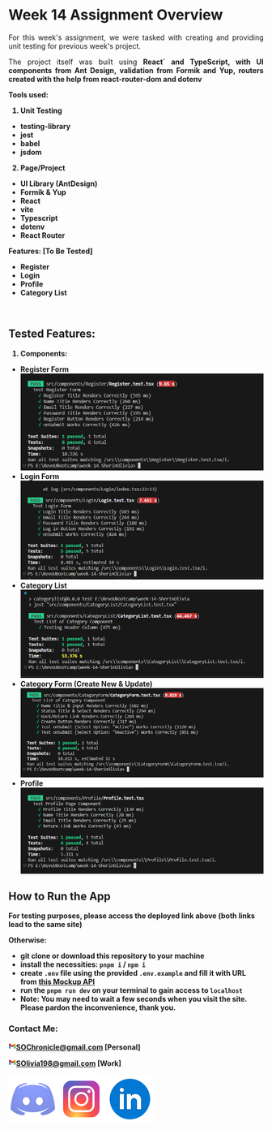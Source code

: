 # Week 14 Assignment Overview

<p align="justify">For this week's assignment, we were tasked with creating and providing unit testing for previous week's project. </p>

 <p align="justify">The project itself was built using <b>React` and <b>TypeScript</b>, with UI components <b>from Ant Design</b>, validation from <b>Formik</b> and <b>Yup</b>, routers created with the help from <b>react-router-dom</b> and <b>dotenv</b> </p>

**Tools used:**
1. Unit Testing
- testing-library
- jest
- babel
- jsdom
2. Page/Project
- UI Library (AntDesign)
- Formik & Yup
- React
- vite
- Typescript
- dotenv
- React Router

**Features: [To Be Tested]**
- Register 
- Login 
- Profile
- Category List
<br>

## Tested Features:
1. Components:
- Register Form
![Register-Component](https://github.com/RevoU-FSSE-2/week-14-SherinOlivia/blob/main/src/assets/RegisterComponentTest.png?raw=true)
- Login Form
![Login-Component](https://github.com/RevoU-FSSE-2/week-14-SherinOlivia/blob/main/src/assets/LoginComponentTest.png?raw=true)
- Category List
![CategoryList-Component](https://github.com/RevoU-FSSE-2/week-14-SherinOlivia/blob/main/src/assets/CategoryListComponentTest.png?raw=true)
- Category Form (Create New & Update)
![CategoryForm-Component](https://github.com/RevoU-FSSE-2/week-14-SherinOlivia/blob/main/src/assets/CategoryFormTest.png?raw=true)
- Profile
![Profile-Component](https://github.com/RevoU-FSSE-2/week-14-SherinOlivia/blob/main/src/assets/ProfileComponentTest.png?raw=true)
## How to Run the App

For testing purposes, please access the deployed link above (both links lead to the same site)

Otherwise:
- git clone or download this repository to your machine
- install the necessities: `pnpm i` / `npm i`
- create `.env` file using the provided `.env.example` and fill it with URL from [this Mockup API](https://documenter.getpostman.com/view/2478364/2s93sf2Ap7)
- run the `pnpm run dev` on your terminal to gain access to `localhost`
- Note: You may need to wait a few seconds when you visit the site. 
 **Please pardon the inconvenience, thank you.** 

### Contact Me:

<img src="https://raw.githubusercontent.com/RevoU-FSSE-2/week-7-SherinOlivia/3dd7cdf0d5c9fc1828f0dfcac8ef2e9c057902be/assets/gmail-icon.svg" width="15px" background-color="none">[SOChronicle@gmail.com](mailto:SOChronicle@gmail.com) [Personal]

<img src="https://raw.githubusercontent.com/RevoU-FSSE-2/week-7-SherinOlivia/3dd7cdf0d5c9fc1828f0dfcac8ef2e9c057902be/assets/gmail-icon.svg" width="15px" background-color="none">[SOlivia198@gmail.com](mailto:SOlivia198@gmail.com) [Work]

[![Roo-Discord](https://raw.githubusercontent.com/RevoU-FSSE-2/week-5-SherinOlivia/bddf1eca3ee3ad82db2f228095d01912bf9c3de6/assets/MDimgs/icons8-discord.svg)](https://discord.com/users/shxdxr#7539)[![Roo-Instagram](https://raw.githubusercontent.com/RevoU-FSSE-2/week-5-SherinOlivia/bddf1eca3ee3ad82db2f228095d01912bf9c3de6/assets/MDimgs/icons8-instagram.svg)](https://instagram.com/shxdxr?igshid=MzRlODBiNWFlZA==)[![Roo-LinkedIn](https://raw.githubusercontent.com/RevoU-FSSE-2/week-5-SherinOlivia/bddf1eca3ee3ad82db2f228095d01912bf9c3de6/assets/MDimgs/icons8-linkedin-circled.svg)](https://www.linkedin.com/in/sherin-olivia-07311127a/)